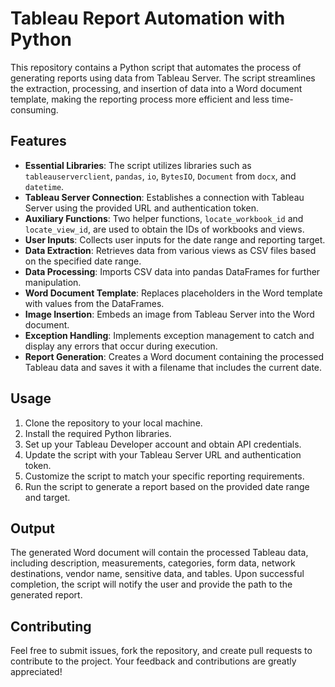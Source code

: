 # Tableau Report Automation with Python

This repository contains a Python script that automates the process of generating reports using data from Tableau Server. The script streamlines the extraction, processing, and insertion of data into a Word document template, making the reporting process more efficient and less time-consuming.

## Features

- **Essential Libraries**: The script utilizes libraries such as `tableauserverclient`, `pandas`, `io`, `BytesIO`, `Document` from `docx`, and `datetime`.
- **Tableau Server Connection**: Establishes a connection with Tableau Server using the provided URL and authentication token.
- **Auxiliary Functions**: Two helper functions, `locate_workbook_id` and `locate_view_id`, are used to obtain the IDs of workbooks and views.
- **User Inputs**: Collects user inputs for the date range and reporting target.
- **Data Extraction**: Retrieves data from various views as CSV files based on the specified date range.
- **Data Processing**: Imports CSV data into pandas DataFrames for further manipulation.
- **Word Document Template**: Replaces placeholders in the Word template with values from the DataFrames.
- **Image Insertion**: Embeds an image from Tableau Server into the Word document.
- **Exception Handling**: Implements exception management to catch and display any errors that occur during execution.
- **Report Generation**: Creates a Word document containing the processed Tableau data and saves it with a filename that includes the current date.

## Usage

1. Clone the repository to your local machine.
2. Install the required Python libraries.
3. Set up your Tableau Developer account and obtain API credentials.
4. Update the script with your Tableau Server URL and authentication token.
5. Customize the script to match your specific reporting requirements.
6. Run the script to generate a report based on the provided date range and target.

## Output

The generated Word document will contain the processed Tableau data, including description, measurements, categories, form data, network destinations, vendor name, sensitive data, and tables. Upon successful completion, the script will notify the user and provide the path to the generated report.

## Contributing

Feel free to submit issues, fork the repository, and create pull requests to contribute to the project. Your feedback and contributions are greatly appreciated!
